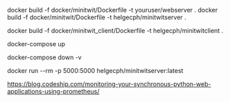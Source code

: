 
docker build -f docker/minitwit/Dockerfile -t youruser/webserver .
docker build -f docker/minitwit/Dockerfile -t helgecph/minitwitserver .


docker build -f docker/minitwit_client/Dockerfile -t helgecph/minitwitclient .


docker-compose up

docker-compose down -v


docker run --rm -p 5000:5000 helgecph/minitwitserver:latest



https://blog.codeship.com/monitoring-your-synchronous-python-web-applications-using-prometheus/